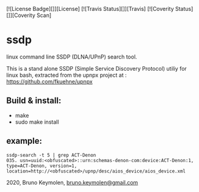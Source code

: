 [![License Badge][]][License] [![Travis Status][]][Travis] [![Coverity Status][]][Coverity Scan]  

# ssdp
linux command line SSDP (DLNA/UPnP) search tool.


This is a stand alone SSDP (Simple Service Discovery Protocol) utiliy for linux bash,
extracted from the upnpx project at : https://github.com/fkuehne/upnpx



## Build & install: 

* make
* sudo make install


## example:
```
ssdp-search -t 5 | grep ACT-Denon
035. usn=uuid:<obfuscated>::urn:schemas-denon-com:device:ACT-Denon:1, type=ACT-Denon, version=1, location=http://<obfuscated>/upnp/desc/aios_device/aios_device.xml
```


2020, Bruno Keymolen, bruno.keymolen@gmail.com
